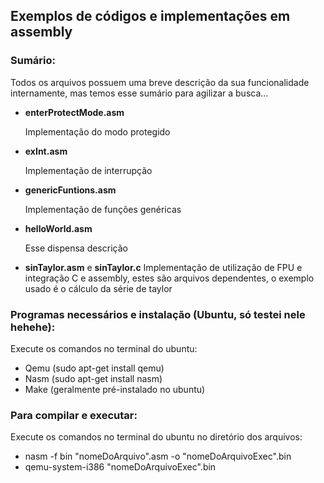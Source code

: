 ## Exemplos de códigos e implementações em assembly

### Sumário:
  
  Todos os arquivos possuem uma breve descrição da sua funcionalidade internamente, mas temos esse sumário para agilizar a busca...
  
  * **enterProtectMode.asm**
    
    Implementação do modo protegido
    
  * **exInt.asm**
    
    Implementação de interrupção
    
  * **genericFuntions.asm**
    
    Implementação de funções genéricas
    
  * **helloWorld.asm**
    
    Esse dispensa descrição
    
  * **sinTaylor.asm** e **sinTaylor.c**
    Implementação de utilização de FPU e integração C e assembly, estes são arquivos dependentes, o exemplo usado é o cálculo da série de taylor

### Programas necessários e instalação (Ubuntu, só testei nele hehehe):

  Execute os comandos no terminal do ubuntu:

  * Qemu  (sudo apt-get install qemu)
  * Nasm  (sudo apt-get install nasm)
  * Make  (geralmente pré-instalado no ubuntu)
  
### Para compilar e executar:
  
  Execute os comandos no terminal do ubuntu no diretório dos arquivos:
  
  * nasm -f bin "nomeDoArquivo".asm -o "nomeDoArquivoExec".bin
  * qemu-system-i386 "nomeDoArquivoExec".bin
